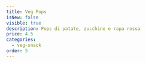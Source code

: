 ```yaml
---
title: Veg Pops
isNew: false
visible: true
description: Pops di patate, zucchine e rapa rossa
price: 4.5
categories:
  - veg-snack
order: 5
---
```

